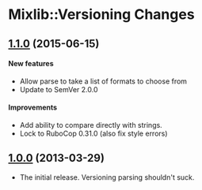 # Mixlib::Versioning Changes

<!-- latest_release -->
<!-- latest_release -->

<!-- release_rollup -->
<!-- release_rollup -->

## [1.1.0](https://github.com/chef/mixlib-versioning/tree/v1.1.0) (2015-06-15)

#### New features

* Allow parse to take a list of formats to choose from
* Update to SemVer 2.0.0

#### Improvements

* Add ability to compare directly with strings.
* Lock to RuboCop 0.31.0 (also fix style errors)


## [1.0.0](https://github.com/chef/mixlib-versioning/tree/v1.0.0) (2013-03-29)

* The initial release. Versioning parsing shouldn't suck.
